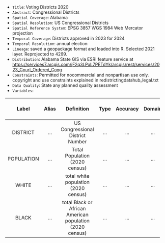 - `Title`: Voting Districts 2020
- `Abstract`: Congressional Districts
- `Spatial Coverage`: Alabama
- `Spatial Resolution`: US Congressional Districts
- `Spatial Reference System`: EPSG 3857 WGS 1984 Web Mercator projection
- `Temporal Coverage`: Districts approved in 2023 for 2024
- `Temporal Resolution`: annual election
- `Lineage`: saved a geopackage format and loaded into R. Selected 2021 layer. Reprojected to 4269.
- `Distribution`: Alabama State GIS via ESRI feature service at https://services7.arcgis.com/jF2q3LPxL7PETdYk/arcgis/rest/services/2023_Court_Ordered_Cong
- `Constraints`: Permitted for nocommercial and nonpartisan use only. copyright and use constraints explained in redistrictingdatahub_legal.txt
- `Data Quality`: State any planned quality assessment
- `Variables`: 

| Label | Alias | Definition | Type | Accuracy | Domain | Missing Data Value(s) | Missing Data Frequency |
| :--: | :--: | :--: | :--: | :--: | :--: | :--: | :--: |
| DISTRICT | ... | US Congressional District Number | ... | ... | ... | ... | ... |
| POPULATION | ... | Total Population (2020 census) | ... | ... | ... | ... | ... |
| WHITE| ... | total white population (2020 census) | ... | ... | ... | ... | ... |
| BLACK | ... | total Black or African American population (2020 census) | ... | ... | ... | ... | ... |
